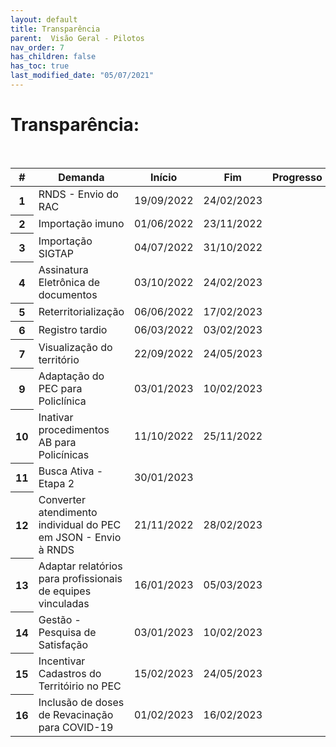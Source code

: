 ```yaml
---
layout: default
title: Transparência
parent:  Visão Geral - Pilotos
nav_order: 7
has_children: false
has_toc: true
last_modified_date: "05/07/2021"
---
```


<link rel="stylesheet" href="https://stackpath.bootstrapcdn.com/bootstrap/4.1.3/css/bootstrap.min.css" integrity="sha384-MCw98/SFnGE8fJT3GXwEOngsV7Zt27NXFoaoApmYm81iuXoPkFOJwJ8ERdknLPMO" crossorigin="anonymous">



# Transparência:

<br>

<table class="table">
  <thead class="thead-dark">
    <tr>
      <th scope="col">#</th>
      <th scope="col">Demanda</th>
      <th scope="col">Início</th>
      <th scope="col">Fim</th>
      <th scope="col">Progresso</th>
    </tr>
  </thead>
  <tbody>
    <tr>
      <th scope="row">1</th>
      <td>RNDS - Envio do RAC</td>
      <td>19/09/2022</td>
      <td>24/02/2023</td>
      <td></td>
    </tr>
    <tr>
      <th scope="row">2</th>
      <td>Importação imuno</td>
      <td>01/06/2022</td>
      <td>23/11/2022</td>
      <td></td>
    </tr>
    <tr>
      <th scope="row">3</th>
      <td>Importação SIGTAP</td>
      <td>04/07/2022</td>
      <td>31/10/2022</td>
      <td></td>
    </tr>
    <tr>
      <th scope="row">4</th>
      <td>Assinatura Eletrônica de documentos</td>
      <td>03/10/2022</td>
      <td>24/02/2023</td>
      <td></td>
    </tr>
    <tr>
      <th scope="row">5</th>
      <td>Reterritorialização</td>
      <td>06/06/2022</td>
      <td>17/02/2023</td>
      <td></td>
    </tr>
    <tr>
      <th scope="row">6</th>
      <td>Registro tardio</td>
      <td>06/03/2022</td>
      <td>03/02/2023</td>
      <td></td>
    </tr>
    <tr>
      <th scope="row">7</th>
      <td>Visualização do território</td>
      <td>22/09/2022</td>
      <td>24/05/2023</td>
      <td></td>
    </tr>    
    <tr>
      <th scope="row">9</th>
      <td>Adaptação do PEC para Policlínica</td>
      <td>03/01/2023</td>
      <td>10/02/2023</td>
      <td></td>
    </tr>
     <tr>
      <th scope="row">10</th>
      <td>Inativar procedimentos AB para Policínicas</td>
      <td>11/10/2022</td>
      <td>25/11/2022</td>
      <td></td>
    </tr>
     <tr>
      <th scope="row">11</th>
      <td>Busca Ativa - Etapa 2</td>
      <td>30/01/2023</td>
      <td></td>
    </tr>
     <tr>
      <th scope="row">12</th>
      <td>Converter atendimento individual do PEC em JSON - Envio à RNDS</td>
      <td>21/11/2022</td>
      <td>28/02/2023</td>
      <td></td>
    </tr>
     <tr>
      <th scope="row">13</th>
      <td>Adaptar relatórios para profissionais de equipes vinculadas</td>
      <td>16/01/2023</td>
      <td>05/03/2023</td>
      <td></td>
    </tr>
     <tr>
      <th scope="row">14</th>
      <td>Gestão - Pesquisa de Satisfação</td>
      <td>03/01/2023</td>
      <td>10/02/2023</td>
      <td></td>
    </tr>
     <tr>
      <th scope="row">15</th>
      <td>Incentivar Cadastros do Territóirio no PEC</td>
      <td>15/02/2023</td>
      <td>24/05/2023</td>
      <td></td>
    </tr>
     <tr>
      <th scope="row">16</th>
      <td>Inclusão de doses de Revacinação para COVID-19</td>
      <td>01/02/2023</td>
      <td>16/02/2023</td>
      <td></td>
    </tr>
  </tbody>
</table>


